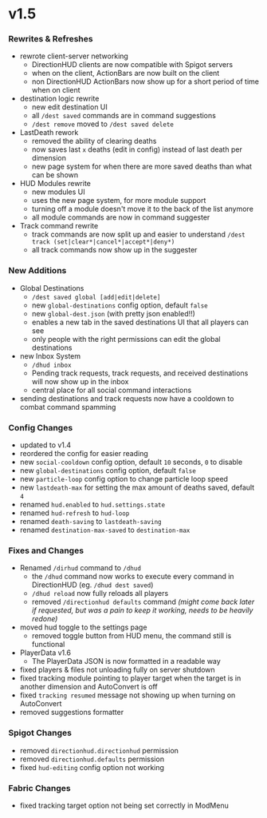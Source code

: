 # v1.5
### Rewrites & Refreshes
* rewrote client-server networking
  * DirectionHUD clients are now compatible with Spigot servers
  * when on the client, ActionBars are now built on the client
  * non DirectionHUD ActionBars now show up for a short period of time when on client
* destination logic rewrite
  * new edit destination UI
  * all `/dest saved` commands are in command suggestions
  * `/dest remove` moved to `/dest saved delete`
* LastDeath rework
  * removed the ability of clearing deaths
  * now saves last `x` deaths (edit in config) instead of last death per dimension
  * new page system for when there are more saved deaths than what can be shown
* HUD Modules rewrite
  * new modules UI
  * uses the new page system, for more module support
  * turning off a module doesn't move it to the back of the list anymore
  * all module commands are now in command suggester
* Track command rewrite
  * track commands are now split up and easier to understand `/dest track (set|clear*|cancel*|accept*|deny*)`
  * all track commands now show up in the suggester
### New Additions
* Global Destinations
  * `/dest saved global [add|edit|delete]`
  * new `global-destinations` config option, default `false`
  * new `global-dest.json` (with pretty json enabled!!)
  * enables a new tab in the saved destinations UI that all players can see
  * only people with the right permissions can edit the global destinations
* new Inbox System
  * `/dhud inbox`
  * Pending track requests, track requests, and received destinations will now show up in the inbox
  * central place for all social command interactions
* sending destinations and track requests now have a cooldown to combat command spamming
### Config Changes
* updated to v1.4
* reordered the config for easier reading
* new `social-cooldown` config option, default `10` seconds, `0` to disable
* new `global-destinations` config option, default `false`
* new `particle-loop` config option to change particle loop speed
* new `lastdeath-max` for setting the max amount of deaths saved, default `4`
* renamed `hud.enabled` to `hud.settings.state`
* renamed `hud-refresh` to `hud-loop`
* renamed `death-saving` to `lastdeath-saving`
* renamed `destination-max-saved` to `destination-max`
### Fixes and Changes
* Renamed `/dirhud` command to `/dhud`
  * the `/dhud` command now works to execute every command in DirectionHUD (eg. `/dhud dest saved`)
  * `/dhud reload` now fully reloads all players
  * removed `/directionhud defaults` command *(might come back later if requested, but was a pain to keep it working, needs to be heavily redone)*
* moved hud toggle to the settings page
  * removed toggle button from HUD menu, the command still is functional
* PlayerData v1.6
  * The PlayerData JSON is now formatted in a readable way
* fixed players & files not unloading fully on server shutdown
* fixed tracking module pointing to player target when the target is in another dimension and AutoConvert is off
* fixed `tracking resumed` message not showing up when turning on AutoConvert
* removed suggestions formatter
### Spigot Changes
* removed `directionhud.directionhud` permission
* removed `directionhud.defaults` permission
* fixed `hud-editing` config option not working
### Fabric Changes
* fixed tracking target option not being set correctly in ModMenu